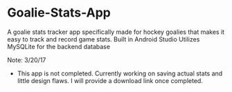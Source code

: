 # Goalie-Stats-App
A goalie stats tracker app specifically made for hockey goalies that makes it easy to track and record game stats. Built in Android Studio
Utilizes MySQLite for the backend database

Note: 3/20/17
- This app is not completed. Currently working on saving actual stats and little design flaws. I will provide a download link once completed.
